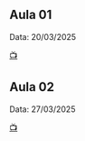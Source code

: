 ## Aula 01

Data: 20/03/2025

[📺](https://drive.google.com/file/d/1XcqQOBQuqlCprzU9oYh-GK0P0RCbN1-c/view)

## Aula 02

Data: 27/03/2025

[📺](https://drive.google.com/file/d/13m7Ncb9ZbgFeDs7YGHZLcRaJM3ZgO8d6/view)

